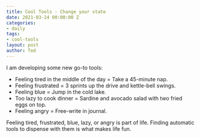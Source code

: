 ```yaml
---
title: Cool Tools - Change your state
date: 2021-03-24 00:00:00 Z
categories:
- daily
tags:
- cool-tools
layout: post
author: Ted
---
```


I am developing some new go-to tools:

- Feeling tired in the middle of the day = Take a 45-minute nap.
- Feeling frustrated = 3 sprints up the drive and kettle-bell swings.
- Feeling blue = Jump in the cold lake.
- Too lazy to cook dinner = Sardine and avocado salad with two fried eggs on top.
- Feeling angry = Free-write in journal.

Feeling tired, frustrated, blue, lazy, or angry is part of life. Finding automatic tools to dispense with them is what makes life fun.
